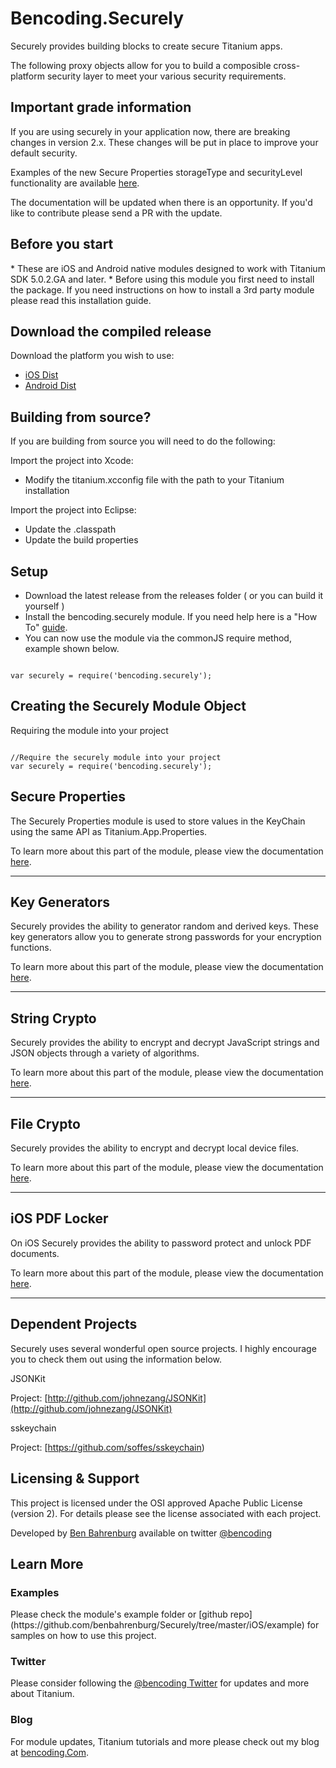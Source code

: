 <h1>Bencoding.Securely</h1>

Securely provides building blocks to create secure Titanium apps.

The following proxy objects allow for you to build a composible cross-platform security layer to meet your various security requirements.

<h2>Important grade information</h2>

If you are using securely in your application now, there are breaking changes in version 2.x.  These changes will be put in place to improve your default security. 

Examples of the new Secure Properties storageType and securityLevel functionality are available [here](https://gist.github.com/benbahrenburg/5a8a25e7aa518ba55bd4).

The documentation will be updated when there is an opportunity. If you'd like to contribute please send a PR with the update.

<h2>Before you start</h2>
* These are iOS and Android native modules designed to work with Titanium SDK 5.0.2.GA and later.
* Before using this module you first need to install the package. If you need instructions on how to install a 3rd party module please read this installation guide.

<h2>Download the compiled release</h2>

Download the platform you wish to use:

* [iOS Dist](https://github.com/benbahrenburg/Securely/tree/master/iOS/dist)
* [Android Dist](https://github.com/benbahrenburg/Securely/tree/master/Android/dist)

<h2>Building from source?</h2>

If you are building from source you will need to do the following:

Import the project into Xcode:

* Modify the titanium.xcconfig file with the path to your Titanium installation

Import the project into Eclipse:

* Update the .classpath
* Update the build properties

<h2>Setup</h2>

* Download the latest release from the releases folder ( or you can build it yourself )
* Install the bencoding.securely module. If you need help here is a "How To" [guide](https://wiki.appcelerator.org/display/guides/Configuring+Apps+to+Use+Modules). 
* You can now use the module via the commonJS require method, example shown below.

<pre><code>
var securely = require('bencoding.securely');
</code></pre>

<h2>Creating the Securely Module Object</h2>

Requiring the module into your project

<pre><code>
//Require the securely module into your project
var securely = require('bencoding.securely');
</code></pre>

<h2>Secure Properties</h2>

The Securely Properties module is used to store values in the KeyChain using the same API as Titanium.App.Properties. 

To learn more about this part of the module, please view the documentation [here](https://github.com/benbahrenburg/Securely/blob/master/Documentation/properties.md).

----

<h2>Key Generators</h2>

Securely provides the ability to generator random and derived keys.  These key generators allow you to generate strong passwords for your encryption functions.

To learn more about this part of the module, please view the documentation [here](https://github.com/benbahrenburg/Securely/blob/master/Documentation/keymakers.md).


----

<h2>String Crypto</h2>

Securely provides the ability to encrypt and decrypt JavaScript strings and JSON objects through a variety of algorithms.

To learn more about this part of the module, please view the documentation [here](https://github.com/benbahrenburg/Securely/blob/master/Documentation/strings.md).


----


<h2>File Crypto</h2>

Securely provides the ability to encrypt and decrypt local device files.

To learn more about this part of the module, please view the documentation [here](https://github.com/benbahrenburg/Securely/blob/master/Documentation/files.md).


----

<h2>iOS PDF Locker</h2>

On iOS Securely provides the ability to password protect and unlock PDF documents.

To learn more about this part of the module, please view the documentation [here](https://github.com/benbahrenburg/Securely/blob/master/Documentation/pdfs.md).


----

<h2>Dependent Projects</h2>
Securely uses several wonderful open source projects.  I highly encourage you to check them out using the information below.

JSONKit 

Project: [http://github.com/johnezang/JSONKit](http://github.com/johnezang/JSONKit)

sskeychain

Project: [https://github.com/soffes/sskeychain)


<h2>Licensing & Support</h2>

This project is licensed under the OSI approved Apache Public License (version 2). For details please see the license associated with each project.

Developed by [Ben Bahrenburg](http://bahrenburgs.com) available on twitter [@bencoding](http://twitter.com/bencoding)

<h2>Learn More</h2>

<h3>Examples</h3>
Please check the module's example folder or [github repo](https://github.com/benbahrenburg/Securely/tree/master/iOS/example) for samples on how to use this project.

<h3>Twitter</h3>

Please consider following the [@bencoding Twitter](http://www.twitter.com/bencoding) for updates 
and more about Titanium.

<h3>Blog</h3>

For module updates, Titanium tutorials and more please check out my blog at [bencoding.Com](http://bencoding.com).
